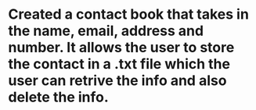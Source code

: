 # Created a contact book that takes in the name, email, address and number. It allows the user to store the contact in a .txt file which the user can retrive the info and also delete the info.  
